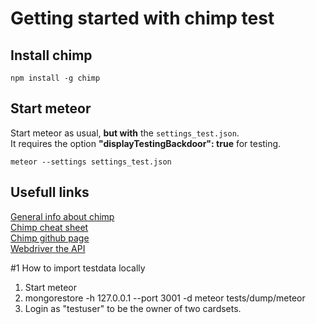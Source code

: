 # Getting started with chimp test
## Install chimp
	npm install -g chimp

## Start meteor
Start meteor as usual, **but with** the `settings_test.json`.  
It requires the option **"displayTestingBackdoor": true** for testing.  

	meteor --settings settings_test.json

## Usefull links
[General info about chimp](https://chimp.readme.io/docs/introduction)  
[Chimp cheat sheet](https://chimp.readme.io/docs/cheat-sheet)  
[Chimp github page](https://github.com/xolvio/chimp)  
[Webdriver the API](http://webdriver.io/api.html)  

#1 How to import testdata locally
1. Start meteor
2. mongorestore -h 127.0.0.1 --port 3001 -d meteor tests/dump/meteor
3. Login as "testuser" to be the owner of two cardsets.


